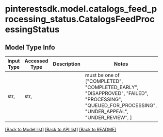 # pinterestsdk.model.catalogs_feed_processing_status.CatalogsFeedProcessingStatus

## Model Type Info
Input Type | Accessed Type | Description | Notes
------------ | ------------- | ------------- | -------------
str,  | str,  |  | must be one of ["COMPLETED", "COMPLETED_EARLY", "DISAPPROVED", "FAILED", "PROCESSING", "QUEUED_FOR_PROCESSING", "UNDER_APPEAL", "UNDER_REVIEW", ] 

[[Back to Model list]](../../README.md#documentation-for-models) [[Back to API list]](../../README.md#documentation-for-api-endpoints) [[Back to README]](../../README.md)

